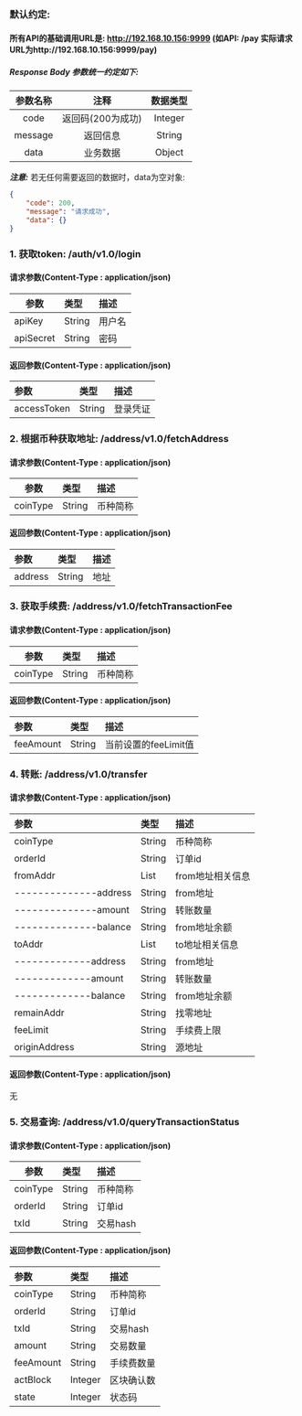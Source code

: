 ### 默认约定:

#### 所有API的基础调用URL是: http://192.168.10.156:9999 (如API: /pay 实际请求URL为http://192.168.10.156:9999/pay)

##### Response Body 参数统一约定如下:
|参数名称|注释|数据类型|
|:---:|:---:|:---:|
|code|返回码(200为成功)|Integer|
|message|返回信息|String|
|data|业务数据|Object|

 ***注意:*** 若无任何需要返回的数据时，data为空对象:

```json
{
    "code": 200,
    "message": "请求成功",
    "data": {}
}
```

### 1. 获取token: /auth/v1.0/login

#### 请求参数(Content-Type : application/json)

| 参数      | 类型   | 描述   |
| --------- | :----- | :----- |
| apiKey    | String | 用户名 |
| apiSecret | String | 密码   |

#### 返回参数(Content-Type : application/json)

| 参数        | 类型   | 描述     |
| :---------- | :----- | :------- |
| accessToken | String | 登录凭证 |

### 2. 根据币种获取地址: /address/v1.0/fetchAddress

#### 请求参数(Content-Type : application/json)
| 参数 | 类型 | 描述 |
| ----- | :---- | :---- |
| coinType | String | 币种简称 |

#### 返回参数(Content-Type : application/json)

| 参数 | 类型 | 描述 |
| :---- | :---- | :---- |
| address | String | 地址 |

### 3. 获取手续费: /address/v1.0/fetchTransactionFee

#### 请求参数(Content-Type : application/json)

| 参数     | 类型   | 描述     |
| -------- | :----- | :------- |
| coinType | String | 币种简称 |

#### 返回参数(Content-Type : application/json)

| 参数      | 类型   | 描述                 |
| :-------- | :----- | :------------------- |
| feeAmount | String | 当前设置的feeLimit值 |

### 4. 转账: /address/v1.0/transfer

#### 请求参数(Content-Type : application/json)

| 参数                  | 类型   | 描述             |
| :-------------------- | :----- | :--------------- |
| coinType              | String | 币种简称         |
| orderId               | String | 订单id           |
| fromAddr              | List   | from地址相关信息 |
| --------------address | String | from地址         |
| --------------amount  | String | 转账数量         |
| --------------balance | String | from地址余额     |
| toAddr                | List   | to地址相关信息   |
| -------------address  | String | from地址         |
| -------------amount   | String | 转账数量         |
| -------------balance  | String | from地址余额     |
| remainAddr            | String | 找零地址         |
| feeLimit              | String | 手续费上限       |
| originAddress         | String | 源地址           |

#### 返回参数(Content-Type : application/json)

无

### 5. 交易查询: /address/v1.0/queryTransactionStatus

#### 请求参数(Content-Type : application/json)

| 参数     | 类型   | 描述     |
| -------- | :----- | :------- |
| coinType | String | 币种简称 |
| orderId  | String | 订单id   |
| txId     | String | 交易hash |

#### 返回参数(Content-Type : application/json)

| 参数      | 类型    | 描述       |
| :-------- | :------ | :--------- |
| coinType  | String  | 币种简称   |
| orderId   | String  | 订单id     |
| txId      | String  | 交易hash   |
| amount    | String  | 交易数量   |
| feeAmount | String  | 手续费数量 |
| actBlock  | Integer | 区块确认数 |
| state     | Integer | 状态码     |


